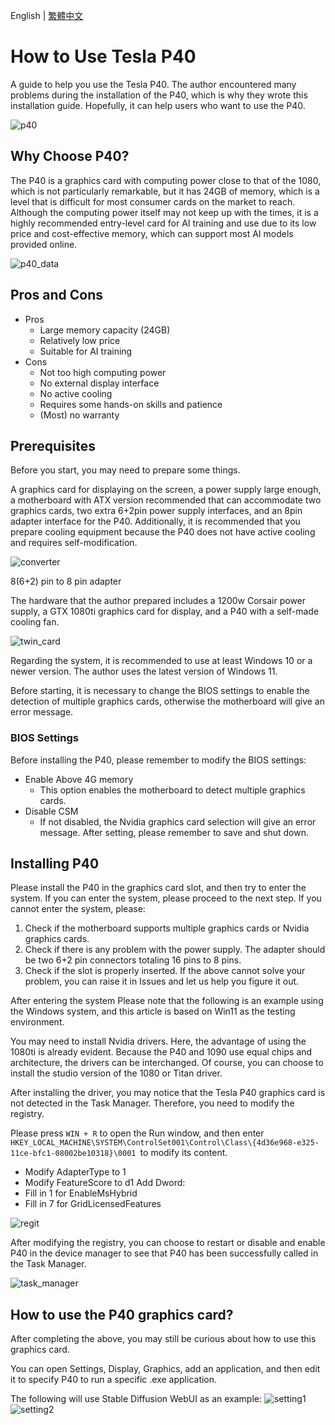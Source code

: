 English | [繁體中文](README_TCH.md)
# How to Use Tesla P40
A guide to help you use the Tesla P40. The author encountered many problems during the installation of the P40, which is why they wrote this installation guide. Hopefully, it can help users who want to use the P40.

  ![p40](image/p40.png)

## Why Choose P40?
The P40 is a graphics card with computing power close to that of the 1080, which is not particularly remarkable, but it has 24GB of memory, which is a level that is difficult for most consumer cards on the market to reach. Although the computing power itself may not keep up with the times, it is a highly recommended entry-level card for AI training and use due to its low price and cost-effective memory, which can support most AI models provided online.

![p40_data](image/p40_data.png)

## Pros and Cons
* Pros
  * Large memory capacity (24GB)
  * Relatively low price
  * Suitable for AI training
* Cons
  * Not too high computing power
  * No external display interface
  * No active cooling
  * Requires some hands-on skills and patience
  * (Most) no warranty
## Prerequisites
Before you start, you may need to prepare some things.

A graphics card for displaying on the screen, a power supply large enough, a motherboard with ATX version recommended that can accommodate two graphics cards, two extra 6+2pin power supply interfaces, and an 8pin adapter interface for the P40. Additionally, it is recommended that you prepare cooling equipment because the P40 does not have active cooling and requires self-modification.

![converter](image/converter.jpg)

8(6+2) pin to 8 pin adapter

The hardware that the author prepared includes a 1200w Corsair power supply, a GTX 1080ti graphics card for display, and a P40 with a self-made cooling fan.

  ![twin_card](image/twin_card.jpg)

Regarding the system, it is recommended to use at least Windows 10 or a newer version. The author uses the latest version of Windows 11.

Before starting, it is necessary to change the BIOS settings to enable the detection of multiple graphics cards, otherwise the motherboard will give an error message.

### BIOS Settings
Before installing the P40, please remember to modify the BIOS settings:

* Enable Above 4G memory
    * This option enables the motherboard to detect multiple graphics cards.
* Disable CSM
    * If not disabled, the Nvidia graphics card selection will give an error message.
After setting, please remember to save and shut down.
## Installing P40
Please install the P40 in the graphics card slot, and then try to enter the system. If you can enter the system, please proceed to the next step. If you cannot enter the system, please:

1. Check if the motherboard supports multiple graphics cards or Nvidia graphics cards.
2. Check if there is any problem with the power supply. The adapter should be two 6+2 pin connectors totaling 16 pins to 8 pins.
3. Check if the slot is properly inserted.
If the above cannot solve your problem, you can raise it in Issues and let us help you figure it out.

After entering the system
Please note that the following is an example using the Windows system, and this article is based on Win11 as the testing environment.

You may need to install Nvidia drivers. Here, the advantage of using the 1080ti is already evident. Because the P40 and 1090 use equal chips and architecture, the drivers can be interchanged. Of course, you can choose to install the studio version of the 1080 or Titan driver.

After installing the driver, you may notice that the Tesla P40 graphics card is not detected in the Task Manager. Therefore, you need to modify the registry.

Please press ```WIN + R``` to open the Run window, and then enter ```HKEY_LOCAL_MACHINE\SYSTEM\ControlSet001\Control\Class\{4d36e968-e325-11ce-bfc1-08002be10318}\0001 ```to modify its content.
* Modify AdapterType to 1
* Modify FeatureScore to d1
Add Dword:
* Fill in 1 for EnableMsHybrid
* Fill in 7 for GridLicensedFeatures

![regit](image/regit.png)

After modifying the registry, you can choose to restart or disable and enable P40 in the device manager to see that P40 has been successfully called in the Task Manager.

![task_manager](image/task_manage.png)

## How to use the P40 graphics card?
After completing the above, you may still be curious about how to use this graphics card.

You can open Settings, Display, Graphics, add an application, and then edit it to specify P40 to run a specific .exe application.

The following will use Stable Diffusion WebUI as an example:
![setting1](image/setting.png)
![setting2](image/setting2.png)
